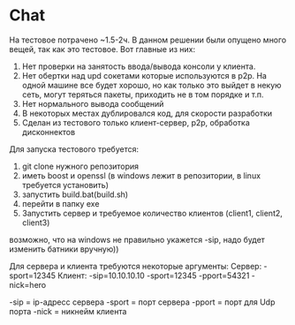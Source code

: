 # Chat

На тестовое потрачено ~1.5-2ч.
В данном решении были опущено много вещей, так как это тестовое.
Вот главные из них:
1) Нет проверки на занятость ввода/вывода консоли у клиента.
2) Нет обертки над upd сокетами которые используются в p2p. На одной машине все будет хорошо, но как только это выйдет в некую сеть, могут теряться пакеты, приходить не в том порядке и т.п.
3) Нет нормального вывода сообщений
4) В некоторых местах дублировался код, для скорости разработки
5) Сделан из тестового только клиент-сервер, p2p, обработка дисконнектов

Для запуска тестового требуется:
1) git clone нужного репозитория
2) иметь boost и openssl (в windows лежит в репозитории, в linux требуется установить)
3) запустить build.bat(build.sh)
4) перейти в папку exe
5) Запустить сервер и требуемое количество клиентов (client1, client2, client3)

возможно, что на windows не правильно укажется -sip, надо будет изменить батники вручную))

Для сервера и клиента требуются некоторые аргументы:
Сервер: -sport=12345
Клиент: -sip=10.10.10.10 -sport=12345 -pport=54321 -nick=hero

-sip = ip-адресс сервера
-sport = порт сервера
-pport = порт для Udp порта
-nick = никнейм клиента